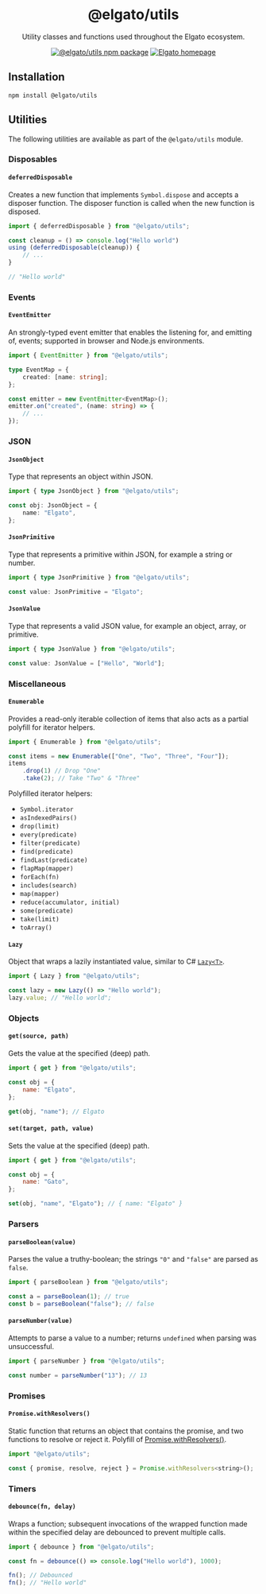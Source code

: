 <div align="center">

# @elgato/utils

Utility classes and functions used throughout the Elgato ecosystem.

[![@elgato/utils npm package](https://img.shields.io/npm/v/%40elgato/utils?logo=npm&logoColor=white)](https://www.npmjs.com/package/@elgato/utils)
[![Elgato homepage](https://img.shields.io/badge/Elgato-3431cf?labelColor=grey&logo=Elgato)](https://elgato.com)

</div>

## Installation

```
npm install @elgato/utils
```

## Utilities

The following utilities are available as part of the `@elgato/utils` module.

### Disposables

#### `deferredDisposable`

Creates a new function that implements `Symbol.dispose` and accepts a disposer function. The disposer function is called when the new function is disposed.

```js
import { deferredDisposable } from "@elgato/utils";

const cleanup = () => console.log("Hello world")
using (deferredDisposable(cleanup)) {
    // ...
}

// "Hello world"
```

### Events

#### `EventEmitter`

An strongly-typed event emitter that enables the listening for, and emitting of, events; supported in browser and Node.js environments.

```ts
import { EventEmitter } from "@elgato/utils";

type EventMap = {
    created: [name: string];
};

const emitter = new EventEmitter<EventMap>();
emitter.on("created", (name: string) => {
    // ...
});
```

### JSON

#### `JsonObject`

Type that represents an object within JSON.

```ts
import { type JsonObject } from "@elgato/utils";

const obj: JsonObject = {
    name: "Elgato",
};
```

#### `JsonPrimitive`

Type that represents a primitive within JSON, for example a string or number.

```ts
import { type JsonPrimitive } from "@elgato/utils";

const value: JsonPrimitive = "Elgato";
```

#### `JsonValue`

Type that represents a valid JSON value, for example an object, array, or primitive.

```ts
import { type JsonValue } from "@elgato/utils";

const value: JsonValue = ["Hello", "World"];
```

### Miscellaneous

#### `Enumerable`

Provides a read-only iterable collection of items that also acts as a partial polyfill for iterator helpers.

```js
import { Enumerable } from "@elgato/utils";

const items = new Enumerable(["One", "Two", "Three", "Four"]);
items
    .drop(1) // Drop "One"
    .take(2); // Take "Two" & "Three"
```

Polyfilled iterator helpers:

- `Symbol.iterator`
- `asIndexedPairs()`
- `drop(limit)`
- `every(predicate)`
- `filter(predicate)`
- `find(predicate)`
- `findLast(predicate)`
- `flapMap(mapper)`
- `forEach(fn)`
- `includes(search)`
- `map(mapper)`
- `reduce(accumulator, initial)`
- `some(predicate)`
- `take(limit)`
- `toArray()`

#### `Lazy`

Object that wraps a lazily instantiated value, similar to C# [`Lazy<T>`](https://learn.microsoft.com/en-us/dotnet/framework/performance/lazy-initialization).

```js
import { Lazy } from "@elgato/utils";

const lazy = new Lazy(() => "Hello world");
lazy.value; // "Hello world";
```

### Objects

#### `get(source, path)`

Gets the value at the specified (deep) path.

```js
import { get } from "@elgato/utils";

const obj = {
    name: "Elgato",
};

get(obj, "name"); // Elgato
```

#### `set(target, path, value)`

Sets the value at the specified (deep) path.

```js
import { get } from "@elgato/utils";

const obj = {
    name: "Gato",
};

set(obj, "name", "Elgato"); // { name: "Elgato" }
```

### Parsers

#### `parseBoolean(value)`

Parses the value a truthy-boolean; the strings `"0"` and `"false"` are parsed as `false`.

```js
import { parseBoolean } from "@elgato/utils";

const a = parseBoolean(1); // true
const b = parseBoolean("false"); // false
```

#### `parseNumber(value)`

Attempts to parse a value to a number; returns `undefined` when parsing was unsuccessful.

```js
import { parseNumber } from "@elgato/utils";

const number = parseNumber("13"); // 13
```

### Promises

#### `Promise.withResolvers()`

Static function that returns an object that contains the promise, and two functions to resolve or reject it. Polyfill of [Promise.withResolvers()](https://developer.mozilla.org/en-US/docs/Web/JavaScript/Reference/Global_Objects/Promise/withResolvers).

```js
import "@elgato/utils";

const { promise, resolve, reject } = Promise.withResolvers<string>();
```

### Timers

#### `debounce(fn, delay)`

Wraps a function; subsequent invocations of the wrapped function made within the specified delay are debounced to prevent multiple calls.

```js
import { debounce } from "@elgato/utils";

const fn = debounce(() => console.log("Hello world"), 1000);

fn(); // Debounced
fn(); // "Hello world"
```
